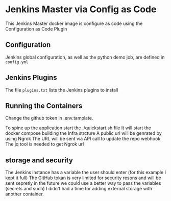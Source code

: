 # Jenkins Master via Config as Code

This Jenkins Master docker image is configure as code using the Configuration as Code Plugin
## Configuration

Jenkins global configuration, as well as the python demo job, are defined in `config.yml`

## Jenkins Plugins

The file `plugins.txt` lists the Jenkins plugins to install

## Running the Containers
Change the github token in .env.tamplate.

To spine up the application start the ./quickstart.sh file 
It will start the docker compose building the Infra strcture
A public url will be genrated by using Ngrok 
The URL will be sent via API call to update the repo webhook 
The jq tool is needed to get Ngrok url

## storage and security

The Jenkins instance has a variable the user should enter (for this example I kept it full)
The GitHub tokan is very limited for security resons and will be sent sepretly 
in the future we could use a better way to pass the variables (secrets and such)
I didn't had a time for adding external storage with another container.

